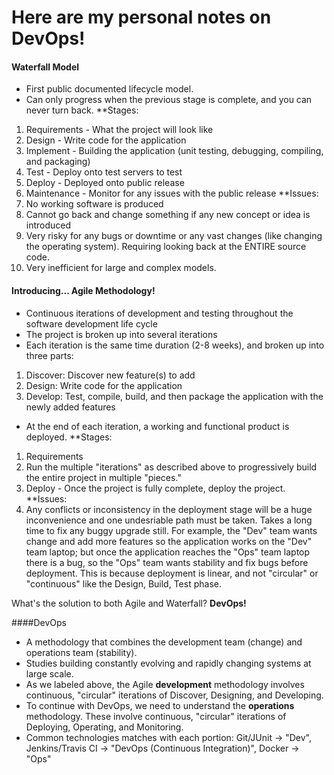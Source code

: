 # Here are my personal notes on DevOps!


#### Waterfall Model
* First public documented lifecycle model. 
* Can only progress when the previous stage is complete, and you can never turn back.
**Stages:
1. Requirements - What the project will look like
2. Design - Write code for the application
3. Implement - Building the application (unit testing, debugging, compiling, and packaging)
4. Test - Deploy onto test servers to test
5. Deploy - Deployed onto public release
6. Maintenance - Monitor for any issues with the public release
**Issues:
1. No working software is produced
2. Cannot go back and change something if any new concept or idea is introduced
3. Very risky for any bugs or downtime or any vast changes (like changing the operating system). Requiring looking back at the ENTIRE source code.
4. Very inefficient for large and complex models.

#### Introducing... Agile Methodology!
* Continuous iterations of development and testing throughout the software development life cycle
* The project is broken up into several iterations
* Each iteration is the same time duration (2-8 weeks), and broken up into three parts:
1. Discover: Discover new feature(s) to add
2. Design: Write code for the application
3. Develop: Test, compile, build, and then package the application with the newly added features
* At the end of each iteration, a working and functional product is deployed.
**Stages:
1. Requirements
2. Run the multiple "iterations" as described above to progressively build the entire project in multiple "pieces."
3. Deploy - Once the project is fully complete, deploy the project.
**Issues:
1. Any conflicts or inconsistency in the deployment stage will be a huge inconvenience and one undesriable path must be taken. Takes a long time to fix any buggy upgrade still. For example, the "Dev" team wants change and add more features so the application works on the "Dev" team laptop; but once the application reaches the "Ops" team laptop there is a bug, so the "Ops" team wants stability and fix bugs before deployment. This is because deployment is linear, and not "circular" or "continuous" like the Design, Build, Test phase.

What's the solution to both Agile and Waterfall? **DevOps!**

####DevOps
* A methodology that combines the development team (change) and operations team (stability). 
* Studies building constantly evolving and rapidly changing systems at large scale.
* As we labeled above, the Agile **development** methodology involves continuous, "circular" iterations of Discover, Designing, and Developing.
* To continue with DevOps, we need to understand the **operations** methodology. These involve continuous, "circular" iterations of Deploying, Operating, and Monitoring. 
* Common technologies matches with each portion: Git/JUnit -> "Dev", Jenkins/Travis CI -> "DevOps (Continuous Integration)", Docker -> "Ops"

